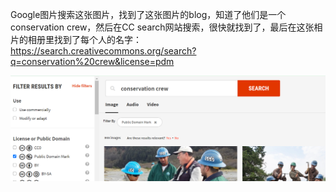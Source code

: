 Google图片搜索这张图片，找到了这张图片的blog，知道了他们是一个conservation crew，然后在CC search网站搜索，很快就找到了，最后在这张相片的相册里找到了每个人的名字：https://search.creativecommons.org/search?q=conservation%20crew&license=pdm

![image-20201118100821533](thecrew/image-20201118100821533.png)